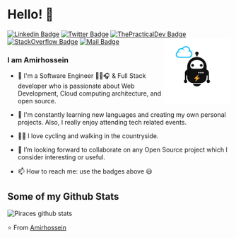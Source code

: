 # Hello! 👋
[![Linkedin Badge](https://img.shields.io/badge/-Amirhossein%20Salehi-blue?style=flat-square&logo=Linkedin&logoColor=white&link=https://www.linkedin.com/in/amirhossein-salehi-mjsl/)](https://www.linkedin.com/in/amirhossein-salehi-mjsl/)
[![Twitter Badge](https://img.shields.io/badge/-@Amirhossein_-1ca0f1?style=flat-square&labelColor=1ca0f1&logo=twitter&logoColor=white&link=https://twitter.com/Amir_dash_hash)](https://twitter.com/Amir_dash_hash)
[![ThePracticalDev Badge](https://img.shields.io/badge/-@Amirhossein-0A0A0A?style=flat-square&labelColor=black&logo=dev.to&link=https://dev.to/amir796hash/)](https://dev.to/amir796hash)
[![StackOverflow Badge](https://img.shields.io/badge/-Amirhossein-FE7A16?style=flat-square&logo=Stack%20Overflow&logoColor=white&link=https://stackoverflow.com/users/13572346/amirhossein)](https://stackoverflow.com/users/13572346/amirhossein)
[![Mail Badge](https://img.shields.io/badge/-amir@salehi-8B89CC?style=flat-square&logo=Protonmail&logoColor=white&link=mailto:amirsalehi248@yahoo.com)](mailto:amirsalehi248@yahoo.com)
<a href="https://piraces.dev/"><img alt="Robot logo" src="https://github.com/piraces/piraces/raw/master/robot_dark.png" align="right" height="150" /></a>

### I am Amirhossein

- 🔭 I'm a Software Engineer 👨‍💻🎧 & Full Stack developer who is passionate about Web Development, Cloud computing architecture, and open source.

- 🌱 I'm constantly learning new languages and creating my own personal projects. Also, I really enjoy attending tech related events.

- 🚴‍♂️ I love cycling and walking in the countryside.

- 👯 I’m looking forward to collaborate on any Open Source project which I consider interesting or useful.

- 📫 How to reach me: use the badges above 😃


## Some of my Github Stats
![Piraces github stats](https://github-readme-stats.vercel.app/api?username=Amirhossein2292&show_icons=true)

⭐️ From [Amirhossein](https://github.com/Amirhossein2292)
